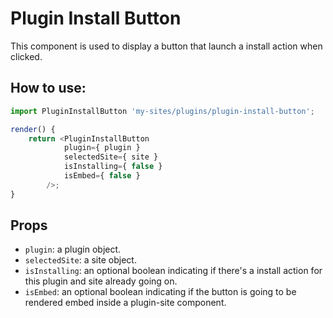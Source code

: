 # Plugin Install Button

This component is used to display a button that launch a install action when clicked.

## How to use:

```js
import PluginInstallButton 'my-sites/plugins/plugin-install-button';

render() {
    return <PluginInstallButton
            plugin={ plugin }
            selectedSite={ site }
            isInstalling={ false }
            isEmbed={ false }
        />;
}
```

## Props

- `plugin`: a plugin object.
- `selectedSite`: a site object.
- `isInstalling`: an optional boolean indicating if there's a install action for this plugin and site already going on.
- `isEmbed`: an optional boolean indicating if the button is going to be rendered embed inside a plugin-site component.
